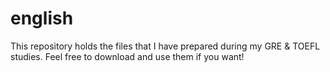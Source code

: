 # english
This repository holds the files that I have prepared during my GRE &amp; TOEFL studies. Feel free to download and use them if you want!
